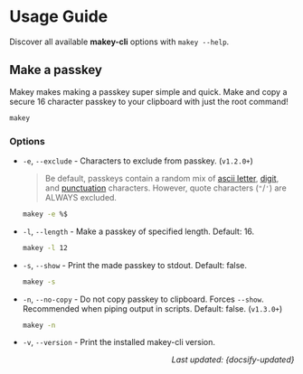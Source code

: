# Usage Guide

Discover all available **makey-cli** options with `makey --help`.

## Make a passkey

Makey makes making a passkey super simple and quick. Make and copy a secure 16
character passkey to your clipboard with just the root command!

```zsh
makey
```

### Options

- `-e`, `--exclude` - Characters to exclude from passkey. (`v1.2.0+`)

    > Be default, passkeys contain a random mix of [ascii letter](https://docs.python.org/3/library/string.html#string.ascii_letters),
    > [digit](https://docs.python.org/3/library/string.html#string.digits),
    > and [punctuation](https://docs.python.org/3/library/string.html#string.punctuation)
    > characters. However, quote characters (`"`/`'`) are ALWAYS excluded.

    ```zsh
    makey -e %$
    ```

- `-l`, `--length` - Make a passkey of specified length. Default: 16.

    ```zsh
    makey -l 12
    ```

- `-s`, `--show` - Print the made passkey to stdout. Default: false.

    ```zsh
    makey -s
    ```

- `-n`, `--no-copy` - Do not copy passkey to clipboard. Forces `--show`.
  Recommended when piping output in scripts. Default: false. (`v1.3.0+`)

    ```zsh
    makey -n
    ```

- `-v`, `--version` - Print the installed makey-cli version.

<div style="text-align: right"><i>Last updated: {docsify-updated}</i></div>
